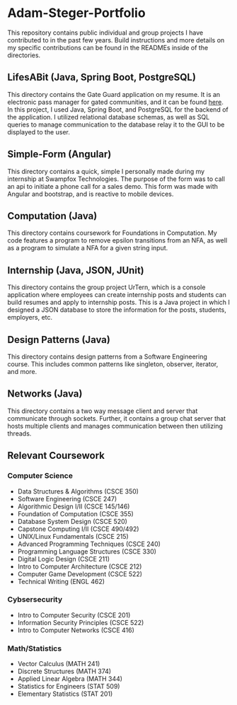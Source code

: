 # Adam-Steger-Portfolio
This repository contains public individual and group projects I have contributed to in the past few years. Build instructions and more details on my specific contributions can be found in the READMEs inside of the directories.

## LifesABit (Java, Spring Boot, PostgreSQL)
This directory contains the Gate Guard application on my resume. It is an electronic pass manager for gated communities, and it can be found [here](https://gate-guard.com/).  In this project, I used Java, Spring Boot, and PostgreSQL for the backend of the application.  I utilized relational database schemas, as well as SQL queries to manage communication to the database relay it to the GUI to be displayed to the user. 

## Simple-Form (Angular)
This directory contains a quick, simple I personally made during my internship at Swampfox Technologies.  The purpose of the form was to call an api to initiate a phone call for a sales demo.  This form was made with Angular and bootstrap, and is reactive to mobile devices.

## Computation (Java)
This directory contains coursework for Foundations in Computation.  My code features a program to remove epsilon transitions from an NFA, as well as a program to simulate a NFA for a given string input. 

## Internship (Java, JSON, JUnit)
This directory contains the group project UrTern, which is a console application where employees can create internship posts and students can build resumes and apply to internship posts.  This is a Java project in which I designed a JSON database to store the information for the posts, students, employers, etc.

## Design Patterns (Java)
This directory contains design patterns from a Software Engineering course.  This includes common patterns like singleton, observer, iterator, and more. 

## Networks (Java)
This directory contains a two way message client and server that communicate through sockets. Further, it contains a group chat server that hosts multiple clients and manages communication between then utilizing threads. 

## Relevant Coursework

### Computer Science
* Data Structures & Algorithms (CSCE 350)
* Software Engineering (CSCE 247)
* Algorithmic Design I/II (CSCE 145/146) 
* Foundation of Computation (CSCE 355) 
* Database System Design (CSCE 520) 
* Capstone Computing I/II (CSCE 490/492) 
* UNIX/Linux Fundamentals (CSCE 215) 
* Advanced Programming Techniques (CSCE 240) 
* Programming Language Structures (CSCE 330) 
* Digital Logic Design (CSCE 211) 
* Intro to Computer Architecture (CSCE 212) 
* Computer Game Development (CSCE 522) 
* Technical Writing (ENGL 462) 
### Cybsersecurity
* Intro to Computer Security (CSCE 201) 
* Information Security Principles (CSCE 522) 
* Intro to Computer Networks (CSCE 416) 
### Math/Statistics
* Vector Calculus (MATH 241) 
* Discrete Structures (MATH 374) 
* Applied Linear Algebra (MATH 344) 
* Statistics for Engineers (STAT 509) 
* Elementary Statistics (STAT 201) 

